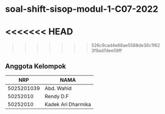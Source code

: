 # soal-shift-sisop-modul-1-C07-2022

<<<<<<< HEAD
=======

>>>>>>> 526c9cad4e68ae5588de36c1f623f9ad7dee59ff
## Anggota Kelompok ##

NRP | NAMA
------------- | -------------
5025201039  | Abd. Wahid
50252010    | Rendy D.F
50252010    | Kadek Ari Dharmika
